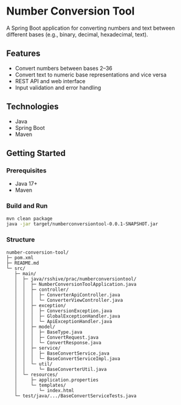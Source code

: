 # Number Conversion Tool

A Spring Boot application for converting numbers and text between different bases (e.g., binary, decimal, hexadecimal, text).

## Features

- Convert numbers between bases 2–36
- Convert text to numeric base representations and vice versa
- REST API and web interface
- Input validation and error handling

## Technologies

- Java
- Spring Boot
- Maven

## Getting Started

### Prerequisites

- Java 17+
- Maven

### Build and Run

```sh
mvn clean package
java -jar target/numberconversiontool-0.0.1-SNAPSHOT.jar
```

### Structure
```
number-conversion-tool/
├─ pom.xml
├─ README.md
└─ src/
   ├─ main/
   │  ├─ java/rsshive/prac/numberconversiontool/
   │  │  ├─ NumberConversionToolApplication.java
   │  │  ├─ controller/
   │  │  │  ├─ ConverterApiController.java
   │  │  │  └─ ConverterViewController.java
   │  │  ├─ exception/
   │  │  │  ├─ ConversionException.java
   │  │  │  ├─ GlobalExceptionHandler.java
   │  │  │  └─ ApiExceptionHandler.java
   │  │  ├─ model/
   │  │  │  ├─ BaseType.java
   │  │  │  ├─ ConvertRequest.java
   │  │  │  └─ ConvertResponse.java
   │  │  ├─ service/
   │  │  │  ├─ BaseConvertService.java
   │  │  │  └─ BaseConvertServiceImpl.java
   │  │  └─ util/
   │  │     └─ BaseConverterUtil.java
   │  └─ resources/
   │     ├─ application.properties
   │     └─ templates/
   │        └─ index.html
   └─ test/java/.../BaseConvertServiceTests.java
```

